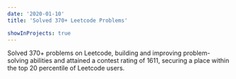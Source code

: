 ```yaml
---
date: '2020-01-10'
title: 'Solved 370+ Leetcode Problems'

showInProjects: true
---
```


Solved 370+ problems on Leetcode, building and improving problem-solving abilities and attained a contest rating of 1611, securing a place within the top 20 percentile of Leetcode users.
